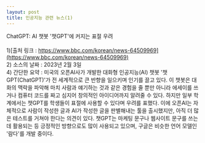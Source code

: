 ```yaml
---
layout: post
title: 인공지능 관련 뉴스(1)
---
```


ChatGPT: AI 챗봇 '챗GPT'에 커지는 표절 우려
<br><br>
1)[출처 링크 : https://www.bbc.com/korean/news-64509969](https://www.bbc.com/korean/news-64509969)
<br>
2) 소스의 날짜 : 2023년 2월 3일
<br>
4) 간단한 요약 : 미국의 오픈AI사가 개발한 대화형 인공지능(AI) 챗봇 '챗GPT(ChatGPT)'가 전 세계적으로 큰 반향을 일으키며 인기를 끌고 있다. 이 챗봇은 대화의 맥락을 파악해 마치 사람과 얘기하는 것과 같은 경험을 줄 뿐만 아니라 에세이를 쓰거나 컴퓨터 코드를 짜고 심지어 창의적인 아이디어까지 알려줄 수 있다. 하지만 일부 학계에서는 챗GPT를 학생들이 표절에 사용할 수 있다며 우려를 표했다. 이에 오픈AI는 자체적으로 사람이 작성한 글과 AI가 작성한 글을 판별해내는 툴을 출시했지만, 아직 더 많은 테스트를 거쳐야 한다는 의견이 있다. 챗GPT는 마케팅 문구나 웹사이트 문구를 쓰는 데 활용되는 등 긍정적인 방향으로도 많이 사용되고 있으며, 구글은 비슷한 언어 모델인 '람다'를 개발 중이다.
